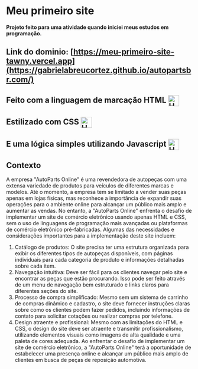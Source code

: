 
# Meu primeiro site
**Projeto feito para uma atividade quando iniciei meus estudos em programação.**

## Link do dominio: [https://meu-primeiro-site-tawny.vercel.app](https://gabrielabreucortez.github.io/autopartsbr.com/)

## Feito com a linguagem de marcação HTML <img align="center" alt="HTML" title="HTML" width="30px" style="padding-right: 10px;" src="https://cdn.jsdelivr.net/gh/devicons/devicon@latest/icons/html5/html5-original.svg"/>
## Estilizado com CSS <img align="center" alt="HTML" title="HTML" width="30px" style="padding-right: 10px;" src="https://cdn.jsdelivr.net/gh/devicons/devicon@latest/icons/css3/css3-original.svg"/>
## E uma lógica simples utilizando Javascript <img align="center" alt="HTML" title="HTML" width="30px" style="padding-right: 10px;" src="https://cdn.jsdelivr.net/gh/devicons/devicon@latest/icons/javascript/javascript-original.svg"/>
## Contexto
A empresa "AutoParts Online" é uma revendedora de autopeças com uma extensa variedade de produtos para veículos de diferentes marcas e modelos. Até o momento, a empresa tem se limitado a vender suas peças apenas em lojas físicas, mas reconhece a importância de expandir suas operações para o ambiente online para alcançar um público mais amplo e aumentar as vendas.
No entanto, a "AutoParts Online" enfrenta o desafio de implementar um site de comércio eletrônico usando apenas HTML e CSS, sem o uso de linguagens de programação mais avançadas ou plataformas de comércio eletrônico pré-fabricadas.
Algumas das necessidades e considerações importantes para a implementação deste site incluem:
1.    Catálogo de produtos: O site precisa ter uma estrutura organizada para exibir os diferentes tipos de autopeças disponíveis, com páginas individuais para cada categoria de produto e informações detalhadas sobre cada item.
2.    Navegação intuitiva: Deve ser fácil para os clientes navegar pelo site e encontrar as peças que estão procurando. Isso pode ser feito através de um menu de navegação bem estruturado e links claros para diferentes seções do site.
3.    Processo de compra simplificado: Mesmo sem um sistema de carrinho de compras dinâmico e cadastro, o site deve fornecer instruções claras sobre como os clientes podem fazer pedidos, incluindo informações de contato para solicitar cotações ou realizar compras por telefone.
4.    Design atraente e profissional: Mesmo com as limitações do HTML e CSS, o design do site deve ser atraente e transmitir profissionalismo, utilizando elementos visuais como imagens de alta qualidade e uma paleta de cores adequada.
Ao enfrentar o desafio de implementar um site de comércio eletrônico, a "AutoParts Online" terá a oportunidade de estabelecer uma presença online e alcançar um público mais amplo de clientes em busca de peças de reposição automotiva.


